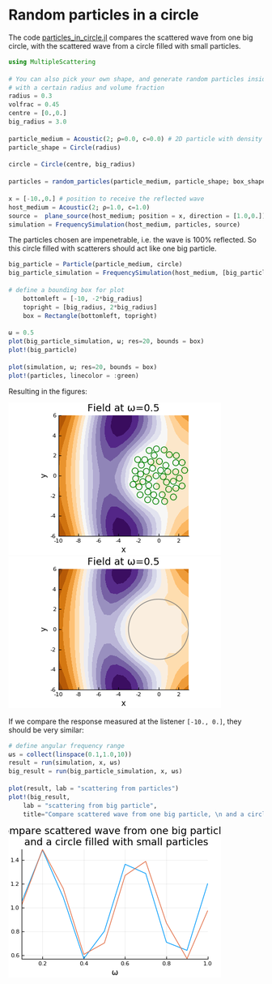 # Random particles in a circle

The code [particles_in_circle.jl](particles_in_circle.jl) compares the scattered wave from one big circle, with the scattered wave from a circle filled with small particles.

```julia
using MultipleScattering

# You can also pick your own shape, and generate random particles inside it
# with a certain radius and volume fraction
radius = 0.3
volfrac = 0.45
centre = [0.,0.]
big_radius = 3.0

particle_medium = Acoustic(2; ρ=0.0, c=0.0) # 2D particle with density ρ = 0.0 and soundspeed c = 0.0
particle_shape = Circle(radius)

circle = Circle(centre, big_radius)

particles = random_particles(particle_medium, particle_shape; box_shape = circle, volume_fraction = volfrac)

x = [-10.,0.] # position to receive the reflected wave
host_medium = Acoustic(2; ρ=1.0, c=1.0)
source =  plane_source(host_medium; position = x, direction = [1.0,0.])
simulation = FrequencySimulation(host_medium, particles, source)
```
The particles chosen are impenetrable, i.e. the wave is 100\% reflected. So this circle filled with scatterers should act like one big particle.
```julia
big_particle = Particle(particle_medium, circle)
big_particle_simulation = FrequencySimulation(host_medium, [big_particle], source)

# define a bounding box for plot
    bottomleft = [-10, -2*big_radius]
    topright = [big_radius, 2*big_radius]
    box = Rectangle(bottomleft, topright)

ω = 0.5
plot(big_particle_simulation, ω; res=20, bounds = box)
plot!(big_particle)

plot(simulation, ω; res=20, bounds = box)
plot!(particles, linecolor = :green)

```
Resulting in the figures:

![The field with particles](plot_field.png)
![The field with big particle](plot_field_big.png)

If we compare the response measured at the listener `[-10., 0.]`, they should be very similar:
```julia
# define angular frequency range
ωs = collect(linspace(0.1,1.0,10))
result = run(simulation, x, ωs)
big_result = run(big_particle_simulation, x, ωs)

plot(result, lab = "scattering from particles")
plot!(big_result,
    lab = "scattering from big particle",
    title="Compare scattered wave from one big particle, \n and a circle filled with small particles")
```
![The response comparison](plot_response_compare.png)
